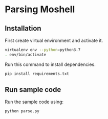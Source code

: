 # Parsing Moshell



## Installation

First create virtual environment and activate it.

```bash
virtualenv env --python=python3.7
. env/bin/activate
```

Run this command to install dependencies.
```bash
pip install requirements.txt
```

## Run sample code

Run the sample code using:

```bash
python parse.py
```
